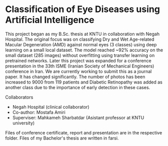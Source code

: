 
# Classification of Eye Diseases using Artificial Intelligence


This project began as my B.Sc. thesis at KNTU in collaboration with Negah Hospital. The original focus was on classifying Dry and Wet Age-related Macular Degeneration (AMD) against normal eyes (3 classes) using deep learning on a small local dataset. The model reached ~92% accuracy on the small dataset (285 images) without overfitting using transfer learning on pretrained networks.
Later this project was expanded for a conference presentation in the 33th ISME (Iranian Society of Mechanical Engineers) conference in Iran. 
We are currently working to submit this as a journal paper. It has changed significantly. The number of photos has been increased to 9000 from 119 patients and Diabetic Retinopathy was added as another class due to the importance of early detection in these cases.

Collaborators
- Negah Hospital (clinical collaborator)
- Co-author: Mostafa Amiri
- Superviser: Mahkameh Sharbatdar (Asistant professor at KNTU university)

Files of conference certificate, report and presentation are in the respective folder.
Files of my Bachelor's thesis are written in farsi.
